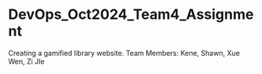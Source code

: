 # DevOps_Oct2024_Team4_Assignment
Creating a gamified library website.
Team Members: Kene, Shawn, Xue Wen, Zi JIe
